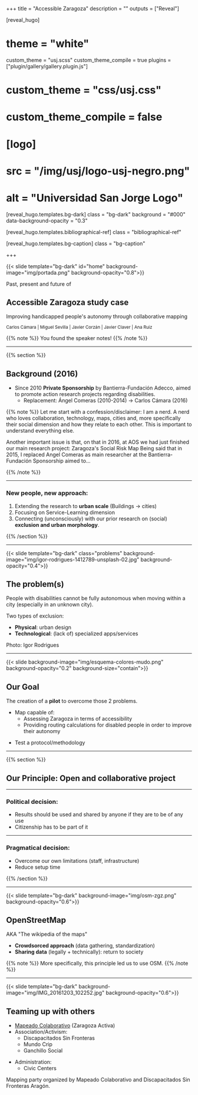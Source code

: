+++
title = "Accessible Zaragoza"
description = ""
outputs = ["Reveal"]


[reveal_hugo]
# theme = "white"
custom_theme = "usj.scss"
custom_theme_compile = true
plugins = ["plugin/gallery/gallery.plugin.js"]

# custom_theme = "css/usj.css"
# custom_theme_compile = false

# [logo]
# src = "/img/usj/logo-usj-negro.png"
# alt = "Universidad San Jorge Logo"

[reveal_hugo.templates.bg-dark]
class = "bg-dark"
background = "#000"
data-background-opacity = "0.3"

[reveal_hugo.templates.bibliographical-ref]
class = "bibliographical-ref"

[reveal_hugo.templates.bg-caption]
class = "bg-caption"

+++

{{< slide template="bg-dark" id="home"  background-image="img/portada.png" background-opacity="0.8">}}


Past, present and future of

## Accessible Zaragoza study case

Improving handicapped people's autonomy through collaborative mapping



<small>Carlos Cámara | Miguel Sevilla | Javier Corzán | Javier Claver | Ana Ruiz</small>

{{% note %}}
You found the speaker notes!
{{% /note %}}

---

{{% section %}}

## Background (2016)

* Since 2010 **Private Sponsorship** by Bantierra-Fundación Adecco, aimed to promote action research projects regarding disabilities.
  - Replacement: Ángel Comeras (2010-2014) -> Carlos Cámara (2016)

{{% note %}}
Let me start with a confession/disclaimer: I am a nerd. A nerd who loves collaboration, technology, maps, cities and, more specifically their social dimension and how they relate to each other. This is important to understand everything else.

Another important issue is that, on that in 2016, at AOS we had just finished our main research project: Zaragoza's Social Risk Map
Being said that in 2015, I replaced Angel Comeras as main researcher at the Bantierra-Fundación Sponsorship aimed to...

{{% /note %}}

---

### New people, new approach:

1. Extending the research to **urban scale** (Buildings -> cities)
2. Focusing on Service-Learning dimension
2. Connecting (unconsciously) with our prior research on (social) **exclusion and urban morphology**.

{{% /section %}}

---

{{< slide template="bg-dark" class="problems"  background-image="img/igor-rodrigues-1412789-unsplash-02.jpg" background-opacity="0.4">}}

## The problem(s)

People with disabilities cannot be fully autonomous when moving within a city (especially in an unknown city).

Two types of exclusion:

* **Physical**: urban design
* **Technological**: (lack of) specialized apps/services

<div class=bg-caption>Photo: Igor Rodrigues</div>

---

{{< slide background-image="img/esquema-colores-mudo.png" background-opacity="0.2" background-size="contain">}}

## Our Goal

<!-- ![](img/esquema-colores.png) -->

The creation of a **pilot** to overcome those 2 problems.

* Map capable of:
  - Assessing Zaragoza in terms of accessibility
  - Providing routing calculations for disabled people in order to improve their autonomy
- Test a protocol/methodology

---

{{% section %}}
## Our Principle: Open and collaborative project

---

### Political decision:
  - Results should be used and shared by anyone if they are to be of any use
  - Citizenship has to be part of it

---

### Pragmatical decision:
  - Overcome our own limitations (staff, infrastructure)
  - Reduce setup time

{{% /section %}}


---

{{< slide template="bg-dark" background-image="img/osm-zgz.png" background-opacity="0.6">}}

## OpenStreetMap

AKA "The wikipedia of the maps"

* **Crowdsorced approach** (data gathering, standardization)
* **Sharing data** (legally + technically): return to society

{{% note %}}
More specifically, this principle led us to use OSM.
{{% /note %}}

---

{{< slide template="bg-dark" background-image="img/IMG_20161203_102252.jpg" background-opacity="0.6">}}

## Teaming up with others

* [Mapeado Colaborativo](https://mapcolabora.org) (Zaragoza Activa)
* Association/Activism:
  - Discapacitados Sin Fronteras
  - Mundo Crip
  - Ganchillo Social
- Administration:
  - Civic Centers

<div class=bg-caption>Mapping party organized by Mapeado Colaborativo and Discapacitados Sin Fronteras Aragón.</div>
